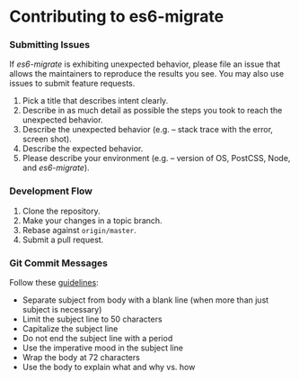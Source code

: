 # Contributing to es6-migrate

### Submitting Issues
If _es6-migrate_ is exhibiting unexpected behavior, please file an issue that allows the maintainers to reproduce the results you see. You may also use issues to submit feature requests.

1. Pick a title that describes intent clearly.
2. Describe in as much detail as possible the steps you took to reach the unexpected behavior.
3. Describe the unexpected behavior (e.g. – stack trace with the error, screen shot).
4. Describe the expected behavior.
5. Please describe your environment (e.g. – version of OS, PostCSS, Node, and _es6-migrate_).

### Development Flow
1. Clone the repository.
2. Make your changes in a topic branch.
3. Rebase against `origin/master`.
4. Submit a pull request.

### Git Commit Messages
Follow these [guidelines](http://chris.beams.io/posts/git-commit/#seven-rules):

- Separate subject from body with a blank line (when more than just subject is necessary)
- Limit the subject line to 50 characters
- Capitalize the subject line
- Do not end the subject line with a period
- Use the imperative mood in the subject line
- Wrap the body at 72 characters
- Use the body to explain what and why vs. how
